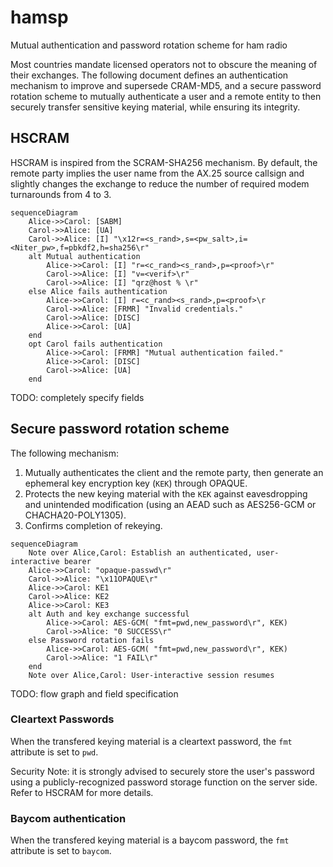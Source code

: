 # hamsp
Mutual authentication and password rotation scheme for ham radio

Most countries mandate licensed operators not to obscure the meaning of their exchanges.
The following document defines an authentication mechanism to improve and supersede CRAM-MD5, and a secure password rotation scheme to mutually authenticate a user and a remote entity to then securely transfer sensitive keying material, while ensuring its integrity.

## HSCRAM
HSCRAM is inspired from the SCRAM-SHA256 mechanism. By default, the remote party implies the user name from the AX.25 source callsign and slightly changes the exchange to reduce the number of required modem turnarounds from 4 to 3.

```mermaid
sequenceDiagram
    Alice->>Carol: [SABM]
    Carol->>Alice: [UA]
    Carol->>Alice: [I] "\x12r=<s_rand>,s=<pw_salt>,i=<Niter_pw>,f=pbkdf2,h=sha256\r"
    alt Mutual authentication
        Alice->>Carol: [I] "r=<c_rand><s_rand>,p=<proof>\r"
        Carol->>Alice: [I] "v=<verif>\r"
        Carol->>Alice: [I] "qrz@host % \r"
    else Alice fails authentication
        Alice->>Carol: [I] r=<c_rand><s_rand>,p=<proof>\r
        Carol->>Alice: [FRMR] "Invalid credentials."
        Carol->>Alice: [DISC]
        Alice->>Carol: [UA]
    end
    opt Carol fails authentication
        Alice->>Carol: [FRMR] "Mutual authentication failed."
        Alice->>Carol: [DISC]
        Carol->>Alice: [UA]
    end
```

TODO: completely specify fields

## Secure password rotation scheme
The following mechanism:
  1. Mutually authenticates the client and the remote party, then generate an ephemeral key encryption key (`KEK`) through OPAQUE.
  2. Protects the new keying material with the `KEK` against eavesdropping and unintended modification (using an AEAD such as AES256-GCM or CHACHA20-POLY1305).
  3. Confirms completion of rekeying.

```mermaid
sequenceDiagram
    Note over Alice,Carol: Establish an authenticated, user-interactive bearer
    Alice->>Carol: "opaque-passwd\r"
    Carol->>Alice: "\x11OPAQUE\r"
    Alice->>Carol: KE1
    Carol->>Alice: KE2
    Alice->>Carol: KE3
    alt Auth and key exchange successful
        Alice->>Carol: AES-GCM( "fmt=pwd,new_password\r", KEK)
        Carol->>Alice: "0 SUCCESS\r"
    else Password rotation fails
        Alice->>Carol: AES-GCM( "fmt=pwd,new_password\r", KEK)
        Carol->>Alice: "1 FAIL\r"
    end
    Note over Alice,Carol: User-interactive session resumes
```
TODO: flow graph and field specification

### Cleartext Passwords
When the transfered keying material is a cleartext password, the `fmt` attribute is set to `pwd`.

Security Note: it is strongly advised to securely store the user's password using a publicly-recognized password storage function on the server side. Refer to HSCRAM for more details.

### Baycom authentication
When the transfered keying material is a baycom password, the `fmt` attribute is set to `baycom`.
